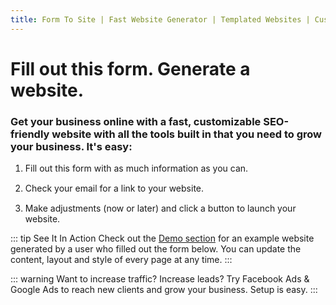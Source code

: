 ```yaml
---
title: Form To Site | Fast Website Generator | Templated Websites | Custom Websites
---
```


# Fill out this form. Generate a website.
### Get your business online with a fast, customizable SEO-friendly website with all the tools built in that you need to grow your business. It's easy:

1. Fill out this form with as much information as you can.
2. Check your email for a link to your website.
3. Make adjustments (now or later) and click a button to launch your website.

::: tip See It In Action
Check out the [Demo section](/demo/about.html) for an example website generated by a user who filled out the form below. You can update the content, layout and style of every page at any time.
:::

::: warning Want to increase traffic? Increase leads?
Try Facebook Ads & Google Ads to reach new clients and grow your business. Setup is easy.
:::

<netlify-form/>

<!--
<iframe src="https://docs.google.com/forms/d/e/1FAIpQLSeoEK4NyL1SRdwlnlr59ixEFHipg6pfRrFTwDyxpix5dKYhPA/viewform?embedded=true" width="700" height="600" frameborder="0" marginheight="0" marginwidth="0">Loading...</iframe>
-->

<style>
  form {
    border: 1px solid grey;
    border-radius: 10px;
  }
  form input {
    font-size: 16px;
    width:90%;
    height:30px;
  }
  li {
    margin-top:15px;
  }
  form button {
    height:45px;
    margin:20px;
    width:80%;
    border-radius: 40px;
    background-color: lightgreen;
    font-size:18px;
    font-weight: 700;
    /* margin-left:40%; */
  }
</style>
<script>
  function hey() {
    alert('hi')
  }
</script>
